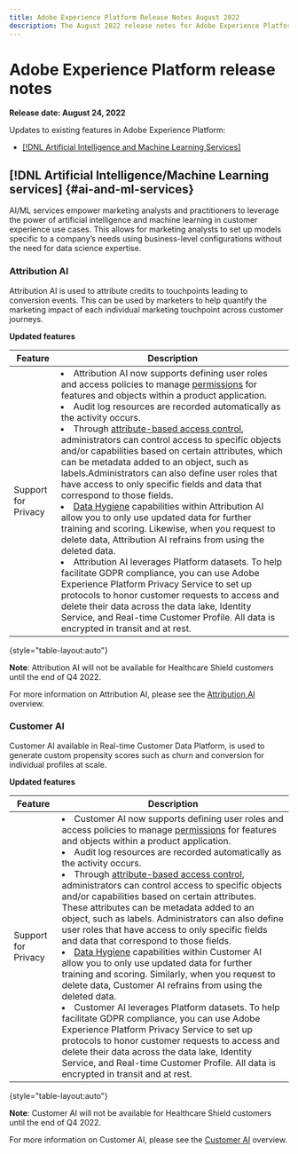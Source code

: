 ```yaml
---
title: Adobe Experience Platform Release Notes August 2022
description: The August 2022 release notes for Adobe Experience Platform.
---
```

# Adobe Experience Platform release notes 

**Release date: August 24, 2022**

Updates to existing features in Adobe Experience Platform:

- [[!DNL Artificial Intelligence and Machine Learning Services]](#ai-and-ml-services)

## [!DNL Artificial Intelligence/Machine Learning services] {#ai-and-ml-services}

AI/ML services empower marketing analysts and practitioners to leverage the power of artificial intelligence and machine learning in customer experience use cases. This allows for marketing analysts to set up models specific to a company’s needs using business-level configurations without the need for data science expertise.

### Attribution AI

Attribution AI is used to attribute credits to touchpoints leading to conversion events. This can be used by marketers to help quantify the marketing impact of each individual marketing touchpoint across customer journeys.

**Updated features**

| Feature | Description |
| ------- | ----------- |
| Support for Privacy | <li> Attribution AI now supports defining user roles and access policies to manage [permissions](../../help/access-control/abac/ui/permissions.md) for features and objects within a product application. </li><li>Audit log resources are recorded automatically as the activity occurs.</li> <li> Through [attribute-based access control](../../access-control/abac/overview.md), administrators can control access to specific objects and/or capabilities based on certain attributes, which can be metadata added to an object, such as labels.Administrators can also define user roles that have access to only specific fields and data that correspond to those fields.</li> <li>[Data Hygiene](../../help/hygiene/home.md) capabilities within Attribution AI allow you to only use updated data for further training and scoring. Likewise, when you request to delete data, Attribution AI refrains from using the deleted data.</li><li>Attribution AI leverages Platform datasets. To help facilitate GDPR compliance, you can use Adobe Experience Platform Privacy Service to set up protocols to honor customer requests to access and delete their data across the data lake, Identity Service, and Real-time Customer Profile. All data is encrypted in transit and at rest.</li>|

{style="table-layout:auto"}

**Note**: Attribution AI will not be available for Healthcare Shield customers until the end of Q4 2022.
 
For more information on Attribution AI, please see the [Attribution AI](../../intelligent-services/attribution-ai/overview.md) overview.

### Customer AI

Customer AI available in Real-time Customer Data Platform, is used to generate custom propensity scores such as churn and conversion for individual profiles at scale.

**Updated features**

| Feature | Description |
| ------- | ----------- |
| Support for Privacy | <li> Customer AI now supports defining user roles and access policies to manage [permissions](../../help/access-control/abac/ui/permissions.md) for features and objects within a product application. </li><li>Audit log resources are recorded automatically as the activity occurs.</li> <li> Through [attribute-based access control](../../access-control/abac/overview.md), administrators can control access to specific objects and/or capabilities based on certain attributes. These attributes can be metadata added to an object, such as labels. Administrators can also define user roles that have access to only specific fields and data that correspond to those fields.</li> <li>[Data Hygiene](../../help/hygiene/home.md) capabilities within Customer AI allow you to only use updated data for further training and scoring. Similarly, when you request to delete data, Customer AI refrains from using the deleted data.</li><li>Customer AI leverages Platform datasets. To help facilitate GDPR compliance, you can use Adobe Experience Platform Privacy Service to set up protocols to honor customer requests to access and delete their data across the data lake, Identity Service, and Real-time Customer Profile. All data is encrypted in transit and at rest.</li>|

{style="table-layout:auto"}

**Note**: Customer AI will not be available for Healthcare Shield customers until the end of Q4 2022.
 
For more information on Customer AI, please see the [Customer AI](../../intelligent-services/customer-ai/overview.md) overview.